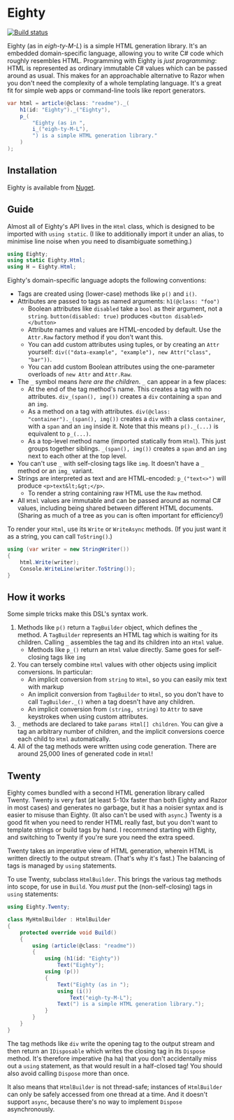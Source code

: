 Eighty
======

[![Build status](https://ci.appveyor.com/api/projects/status/2j85aw32h15tnthf?svg=true)](https://ci.appveyor.com/project/benjamin-hodgson/eighty)

Eighty (as in _eigh-ty-M-L_) is a simple HTML generation library. It's an embedded domain-specific language, allowing you to write C# code which roughly resembles HTML. Programming with Eighty is _just programming_: HTML is represented as ordinary immutable C# values which can be passed around as usual. This makes for an approachable alternative to Razor when you don't need the complexity of a whole templating language. It's a great fit for simple web apps or command-line tools like report generators.

```csharp
var html = article(@class: "readme")._(
    h1(id: "Eighty")._("Eighty"),
    p_(
        "Eighty (as in ",
        i_("eigh-ty-M-L"),
        ") is a simple HTML generation library."
    )
);
```

Installation
------------

Eighty is available from [Nuget](https://www.nuget.org/packages/Eighty).

Guide
-----

Almost all of Eighty's API lives in the `Html` class, which is designed to be imported with `using static`. (I like to additionally import it under an alias, to minimise line noise when you need to disambiguate something.)

```csharp
using Eighty;
using static Eighty.Html;
using H = Eighty.Html;
```

Eighty's domain-specific language adopts the following conventions:

* Tags are created using (lower-case) methods like `p()` and `i()`.
* Attributes are passed to tags as named arguments: `h1(@class: "foo")`
    * Boolean attributes like `disabled` take a `bool` as their argument, not a `string`. `button(disabled: true)` produces `<button disabled></button>`
    * Attribute names and values are HTML-encoded by default. Use the `Attr.Raw` factory method if you don't want this.
    * You can add custom attributes using tuples, or by creating an `Attr` yourself: `div(("data-example", "example"), new Attr("class", "bar"))`.
    * You can add custom Boolean attributes using the one-parameter overloads of `new Attr` and `Attr.Raw`.
* The `_` symbol means _here are the children_. `_` can appear in a few places:
    * At the end of the tag method's name. This creates a tag with no attributes. `div_(span(), img())` creates a `div` containing a `span` and an `img`.
    * As a method on a tag with attributes. `div(@class: "container")._(span(), img())` creates a `div` with a class `container`, with a `span` and an `img` inside it. Note that this means `p()._(...)` is equivalent to `p_(...)`.
    * As a top-level method name (imported statically from `Html`). This just groups together siblings. `_(span(), img())` creates a `span` and an `img` next to each other at the top level.
* You can't use `_` with self-closing tags like `img`. It doesn't have a `_` method or an `img_` variant.
* Strings are interpreted as text and are HTML-encoded: `p_("text<>")` will produce `<p>text&lt;&gt;</p>`.
    * To render a string containing raw HTML use the `Raw` method.
* All `Html` values are immutable and can be passed around as normal C# values, including being shared between different HTML documents. (Sharing as much of a tree as you can is often important for efficiency!)

To render your `Html`, use its `Write` or `WriteAsync` methods. (If you just want it as a string, you can call `ToString()`.)

```csharp
using (var writer = new StringWriter())
{
    html.Write(writer);
    Console.WriteLine(writer.ToString());
}
```


How it works
------------

Some simple tricks make this DSL's syntax work.

1. Methods like `p()` return a `TagBuilder` object, which defines the `_` method. A `TagBuilder` represents an HTML tag which is waiting for its children. Calling `_` assembles the tag and its children into an `Html` value.
    * Methods like `p_()` return an `Html` value directly. Same goes for self-closing tags like `img`
2. You can tersely combine `Html` values with other objects using implicit conversions. In particular:
    * An implicit conversion from `string` to `Html`, so you can easily mix text with markup
    * An implicit conversion from `TagBuilder` to `Html`, so you don't have to call `TagBuilder._()` when a tag doesn't have any children.
    * An implicit conversion from `(string, string)` to `Attr` to save keystrokes when using custom attributes.
3. `_` methods are declared to take `params Html[] children`. You can give a tag an arbitrary number of children, and the implicit conversions coerce each child to `Html` automatically.
4. All of the tag methods were written using code generation. There are around 25,000 lines of generated code in `Html`!


Twenty
------

Eighty comes bundled with a second HTML generation library called Twenty. Twenty is very fast (at least 5-10x faster than both Eighty and Razor in most cases) and generates no garbage, but it has a noisier syntax and is easier to misuse than Eighty. (It also can't be used with `async`.) Twenty is a good fit when you need to render HTML really fast, but you don't want to template strings or build tags by hand. I recommend starting with Eighty, and switching to Twenty if you're sure you need the extra speed.

Twenty takes an imperative view of HTML generation, wherein HTML is written directly to the output stream. (That's why it's fast.) The balancing of tags is managed by `using` statements.

To use Twenty, subclass `HtmlBuilder`. This brings the various tag methods into scope, for use in `Build`. You _must_ put the (non-self-closing) tags in `using` statements:

```csharp
using Eighty.Twenty;

class MyHtmlBuilder : HtmlBuilder
{
    protected override void Build()
    {
        using (article(@class: "readme"))
        {
            using (h1(id: "Eighty"))
                Text("Eighty");
            using (p())
            {
                Text("Eighty (as in ");
                using (i())
                    Text("eigh-ty-M-L");
                Text(") is a simple HTML generation library.");
            }
        }
    }
}
```

The tag methods like `div` write the opening tag to the output stream and then return an `IDisposable` which writes the closing tag in its `Dispose` method. It's therefore imperative (ha ha) that you don't accidentally miss out a `using` statement, as that would result in a half-closed tag! You should also avoid calling `Dispose` more than once.

It also means that `HtmlBuilder` is not thread-safe; instances of `HtmlBuilder` can only be safely accessed from one thread at a time. And it doesn't support `async`, because there's no way to implement `Dispose` asynchronously.
